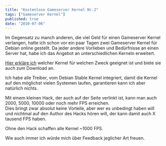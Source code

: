 ```yaml
---
title: "Kostenlose Gameserver Kernel Nr.2"
tags: ["Gameserver Kernel"]
published: true
date: "2010-07-06"
---
```


Im Gegensatz zu manch anderen, die viel Geld für einen Gameserver Kernel verlangen, hatte ich schon vor ein paar Tagen zwei Gameserver Kernel für Debian online gestellt. Da jeder andere Vorlieben und Bedürfnisse an einen Server hat, habe ich das Angebot an unterschiedlichen Kerneln erweitert.

[Hier erkläre ich](/?page_id=156) welcher Kernel für welchen Zweck geeignet ist und biete sie auch zum Download an.

Ich habe alle Treiber, vom Debian Stable Kernel integriert, damit die Kernel auf den möglichst vielen Systemen laufen, garantieren kann ich aber natürlich nichts.

Mit einem kleinen Hack, der auch auf der Seite verlinkt ist, kann man auch 2000, 5000, 10000 oder noch mehr FPS erreichen.  
Dies bringt zwar absolut keine Vorteile, aber wer es unbedingt haben will und nichtmal auf den Author des Hacks hören will, der kann damit auch X tausend FPS haben.

Ohne den Hack schaffen alle Kernel ~1000 FPS.

Wie auch immer ich würde mich über Feedback jeglicher Art freuen.

